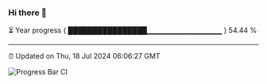 ### Hi there 👋

⏳ Year progress { ████████████████▁▁▁▁▁▁▁▁▁▁▁▁▁▁ } 54.44 %

---

⏰ Updated on Thu, 18 Jul 2024 06:06:27 GMT

![Progress Bar CI](https://github.com/liununu/liununu/workflows/Progress%20Bar%20CI/badge.svg)
